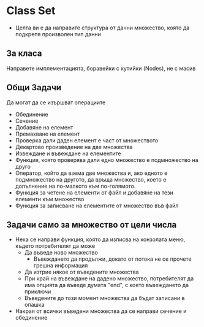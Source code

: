 # Class Set 

* Целта ви е да направите структура от данни множество, която да подкрепя произволен тип данни

## За класа

Направете имплементацията, боравейки с кутийки (Nodes), не с масив

## Общи Задачи
Да могат да се изършват операциите 
* Обединение
* Сечение
* Добавяне на елемент
* Премахване на елемент
* Проверка дали даден елемент е част от множеството
* Декартово произведение на две множества
* Извеждане и въвеждане на елементите
* Функция, която проверява дали едно множество е подмножество на друго
* Оператор, който да взема две множества и, ако едното е подмножество на другото, да връща множество, което е допълнение на по-малкото към по-голямото.
* Функция за четене на елементи от файл и добавяне на тези елементи към множество
* Функция за записване на елементите от множество във файл

## Задачи само за множество от цели числа
* Нека се направи функция, която да изписва на конзолата меню, където потребителят да може
   * Да въведе ново множество 
       * Въвеждането да продължи, докато от потока не се прочете грешна информация
   * Да изтрие някое от въведените множества
   * При край на въвеждане на дадено множество, потребителят да има опцията да въведе думата "end", с което въвеждането да приключи
   * Въведените до този момент множества да бъдат записани в опашка
* Накрая от всички въведени множества да се направи сечение и обединение 


